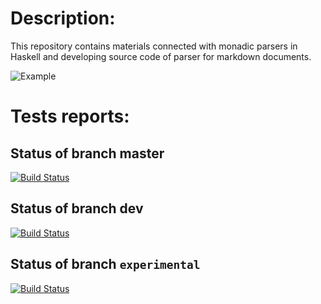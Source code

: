# Description:

This repository contains materials connected with monadic parsers in Haskell and developing source code of parser for markdown documents.

![Example](https://raw.githubusercontent.com/geo2a/markdown_monparsing/experimental/md-html.png)

# Tests reports: 

## Status of branch master

[![Build Status](https://travis-ci.org/geo2a/markdown_monparsing.svg?branch=master)](https://travis-ci.org/geo2a/markdown_monparsing)

## Status of branch dev

[![Build Status](https://travis-ci.org/geo2a/markdown_monparsing.svg?branch=dev)](https://travis-ci.org/geo2a/markdown_monparsing)

## Status of branch `experimental`

[![Build Status](https://travis-ci.org/geo2a/markdown_monparsing.svg?branch=experimental)](https://travis-ci.org/geo2a/markdown_monparsing)
